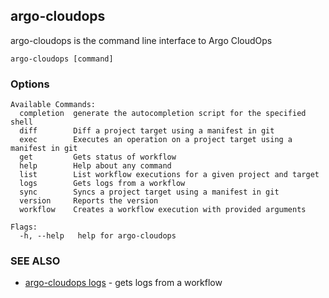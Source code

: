 ## argo-cloudops

argo-cloudops is the command line interface to Argo CloudOps

```
argo-cloudops [command]
```

### Options

```
Available Commands:
  completion  generate the autocompletion script for the specified shell
  diff        Diff a project target using a manifest in git
  exec        Executes an operation on a project target using a manifest in git
  get         Gets status of workflow
  help        Help about any command
  list        List workflow executions for a given project and target
  logs        Gets logs from a workflow
  sync        Syncs a project target using a manifest in git
  version     Reports the version
  workflow    Creates a workflow execution with provided arguments

Flags:
  -h, --help   help for argo-cloudops
```

### SEE ALSO

* [argo-cloudops logs](argo-cloudops_logs.md) - gets logs from a workflow



